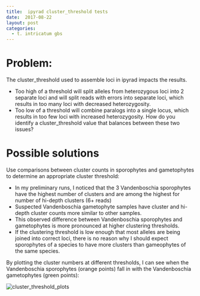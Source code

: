 ```yaml
---
title:  ipyrad cluster_threshold tests
date:  2017-08-22
layout: post
categories:
  - t. intricatum gbs
---
```

# Problem:

The cluster_threshold used to assemble loci in ipyrad impacts the results.
  * Too high of a threshold will split alleles from heterozygous loci into 2 separate loci and will split reads with errors into separate loci, which results in too many loci with decreased heterozygosity.
  * Too low of a threshold will combine paralogs into a single locus, which results in too few loci with increased heterozygosity.
How do you identify a cluster_threshold value that balances between these two issues?

# Possible solutions

Use comparisons between cluster counts in sporophytes and gametophytes to determine an appropriate cluster threshold:
  * In my preliminary runs, I noticed that the 3 Vandenboschia sporophytes have the highest number of clusters and are among the highest for number of hi-depth clusters (6+ reads)
  * Suspected Vandenboschia gametophyte samples have cluster and hi-depth cluster counts more similar to other samples.
  * This observed difference between Vandenboschia sporophytes and gametophytes is more pronounced at higher clustering thresholds.
  * If the clustering threshold is low enough that most alleles are being joined into correct loci, there is no reason why I should expect sporophytes of a species to have more clusters than gameophytes of the same species.

By plotting the cluster numbers at different thresholds, I can see when the Vandenboschia sporophytes (orange points) fall in with the Vandenboschia gametophytes (green points):

![cluster_threshold_plots][image1]


[image1]: {{site.baseurl}}/assets/cluster_threshold_tests1.png
